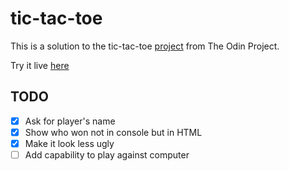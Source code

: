 # tic-tac-toe

This is a solution to the tic-tac-toe [project](https://www.theodinproject.com/lessons/node-path-javascript-tic-tac-toe) from The Odin Project.

Try it live [here](https://evorition.github.io/tic-tac-toe/)

## TODO
- [x] Ask for player's name
- [x] Show who won not in console but in HTML
- [x] Make it look less ugly
- [ ] Add capability to play against computer
